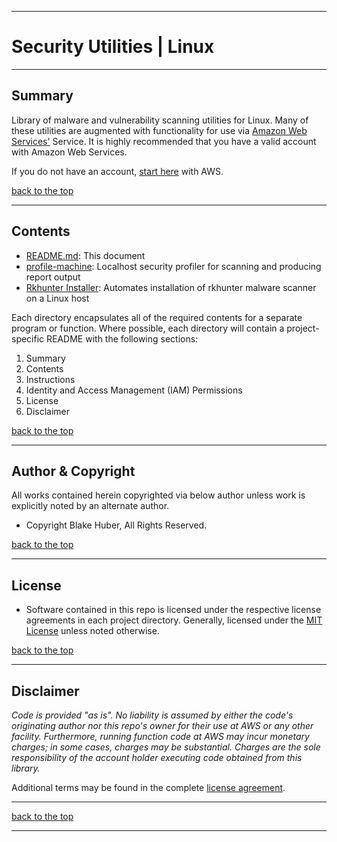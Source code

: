 <a name="top"></a>
* * *
# Security Utilities | Linux
* * *

## Summary

Library of malware and vulnerability scanning utilities for Linux. Many of these utilities are augmented with functionality for use via [Amazon Web Services'](http://aws.amazonaws.com) Service.  It is highly recommended that you have a valid account with Amazon Web Services.

If you do not have an account, [start here](https://aws.amazon.com) with AWS.

[back to the top](#top)

* * *

## Contents

* [README.md](./README.md): This document
* [profile-machine](./profile-machine/README.md): Localhost security profiler for scanning and producing report output
* [Rkhunter Installer](./rkhunter/README.md): Automates installation of rkhunter malware scanner on a Linux host

Each directory encapsulates all of the required contents for a separate program or function.  Where possible, each directory will contain a project-specific README with the following sections:

1. Summary
2. Contents
3. Instructions
4. Identity and Access Management (IAM) Permissions
5. License
6. Disclaimer

[back to the top](#top)

* * *

## Author & Copyright

All works contained herein copyrighted via below author unless work is explicitly noted by an alternate author.

* Copyright Blake Huber, All Rights Reserved.

[back to the top](#top)

* * *

## License

* Software contained in this repo is licensed under the respective license agreements in each project directory.  Generally, licensed under the [MIT License](https://opensource.org/licenses/MIT) unless noted otherwise.

[back to the top](#top)

* * *

## Disclaimer

*Code is provided "as is". No liability is assumed by either the code's originating author nor this repo's owner for their use at AWS or any other facility. Furthermore, running function code at AWS may incur monetary charges; in some cases, charges may be substantial. Charges are the sole responsibility of the account holder executing code obtained from this library.*

Additional terms may be found in the complete [license agreement](./LICENSE.md).

* * *

[back to the top](#top)

* * *
